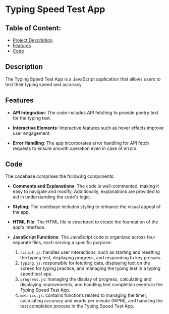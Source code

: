 # Typing Speed Test App

## Table of Content:

- [Project Description](#description)
- [Features](#features)
- [Code](#code)

## Description

The Typing Speed Test App is a JavaScript application that allows users to test their typing speed and accuracy.

## Features

- **API Integration**: The code includes API fetching to provide poetry text for the typing test.

- **Interactive Elements**: Interactive features such as hover effects improve user engagement.

- **Error Handling**: The app incorporates error handling for API fetch requests to ensure smooth operation even in case of errors.

## Code

The codebase comprises the following components:

- **Comments and Explanations**: The code is well-commented, making it easy to navigate and modify. Additionally, explanations are provided to aid in understanding the code's logic.

- **Styling**: The codebase includes styling to enhance the visual appeal of the app.

- **HTML File**: The HTML file is structured to create the foundation of the app's interface.

- **JavaScript Functions**: The JavaScript code is organized across four separate files, each serving a specific purpose:

  1. `script.js`: handles user interactions, such as starting and resetting the typing test, displaying progress, and responding to key presses.
  2. `typing.js`: responsible for fetching data, displaying text on the screen for typing practice, and managing the typing test in a typing speed test app.
  3. `progress.js`: managing the display of progress, calculating and displaying improvements, and handling test completion events in the Typing Speed Test App.
  4. `metrics.js`: contains functions related to managing the timer, calculating accuracy and words per minute (WPM), and handling the test completion process in the Typing Speed Test App.
